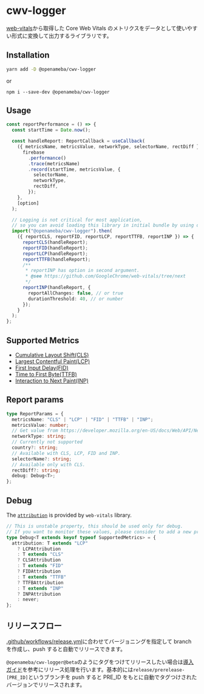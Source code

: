 # cwv-logger

[web-vitals](https://github.com/GoogleChrome/web-vitals/tree/next)から取得した Core Web Vitals のメトリクスをデータとして使いやすい形式に変換して出力するライブラリです。

## Installation

```sh
yarn add -D @openameba/cwv-logger
```

or

```
npm i --save-dev @openameba/cwv-logger
```

## Usage

```ts
const reportPerformance = () => {
  const startTime = Date.now();

  const handleReport: ReportCallback = useCallback(
    ({ metricsName, metricsValue, networkType, selectorName, rectDiff }) => {
      firebase
        .performance()
        .trace(metricsName)
        .record(startTime, metricsValue, {
          selectorName,
          networkType,
          rectDiff,
        });
    },
    [option]
  );

  // Logging is not critical for most application,
  // so you can avoid loading this library in initial bundle by using dynamic import.
  import("@openameba/cwv-logger").then(
    ({ reportCLS, reportFID, reportLCP, reportTTFB, reportINP }) => {
      reportCLS(handleReport);
      reportFID(handleReport);
      reportLCP(handleReport);
      reportTTFB(handleReport);
      /**
       * reportINP has option in second argument.
       * @see https://github.com/GoogleChrome/web-vitals/tree/next
       */
      reportINP(handleReport, {
        reportAllChanges: false, // or true
        durationThreshold: 40, // or number
      });
    }
  );
};
```

## Supported Metrics

- [Cumulative Layout Shift(CLS)](https://web.dev/cls/)
- [Largest Contentful Paint(LCP)](https://web.dev/lcp/)
- [First Input Delay(FID)](https://web.dev/fid/)
- [Time to First Byte(TTFB)](https://web.dev/ttfb/)
- [Interaction to Next Paint(INP)](https://web.dev/inp/)

## Report params

```ts
type ReportParams = {
  metricsName: "CLS" | "LCP" | "FID" | "TTFB" | "INP";
  metricsValue: number;
  // Get value from https://developer.mozilla.org/en-US/docs/Web/API/NetworkInformation/effectiveType.
  networkType: string;
  // Currently not supported
  country?: string;
  // Available with CLS, LCP, FID and INP.
  selectorName?: string;
  // Available only with CLS.
  rectDiff?: string;
  debug: Debug<T>;
};
```

## Debug

The [`attribution`](https://github.com/GoogleChrome/web-vitals/tree/main#metricwithattribution) is provided by `web-vitals` library.

```ts
// This is unstable property, this should be used only for debug.
// If you want to monitor these values, please consider to add a new property to the `ReportParams` as stable property.
type Debug<T extends keyof typeof SupportedMetrics> = {
  attribution: T extends "LCP"
    ? LCPAttribution
    : T extends "CLS"
    ? CLSAttribution
    : T extends "FID"
    ? FIDAttribution
    : T extends "TTFB"
    ? TTFBAttribution
    : T extends "INP"
    ? INPAttribution
    : never;
};
```

## リリースフロー

[.github/workflows/release.yml](https://github.com/openameba/cwv-logger/blob/main/.github/workflows/release.yml)に合わせてバージョニングを指定して branch を作成し、push すると自動でリリースできます。

`@openameba/cwv-logger@beta`のようにタグをつけてリリースしたい場合は[導入ガイド](https://github.com/openameba/cwv-logger/pull/8)を参考にリリース処理を行います。基本的には`release/prerelease-[PRE_ID]`というブランチを push すると PRE_ID をもとに自動でタグつけされたバージョンでリリースされます。
